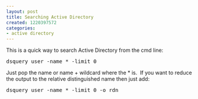 ```yaml
---
layout: post
title: Searching Active Directory
created: 1220397572
categories:
- active directory
---
```

<p>This is a quick way to search Active Directory from the cmd line:</p><pre>
dsquery user -name * -limit 0</pre><p>Just pop the name or name + wildcard where the * is. &nbsp;If you want to reduce the output to the relative distinguished name then just add:</p><pre>
dsquery user -name * -limit 0 -o rdn</pre>
